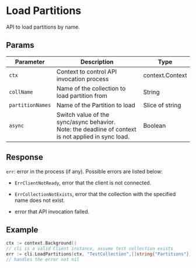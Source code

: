 # Load Partitions

API to load partitions by name.

## Params

| Parameter    | Description                                                  | Type                     |
| ------------ | ------------------------------------------------------------ | ------------------------ |
| `ctx`        | Context to control API invocation process                    | context.Context          |
| `collName`   | Name of the collection to load partition from                | String                   |
| `partitionNames` | Name of the Partition to load                            | Slice of string          |
| `async`      | Switch value of the sync/async behavior. </br>Note: the deadline of context is not applied in sync load. | Boolean |

## Response

`err`: error in the process (if any). Possible errors are listed below:

  - `ErrClientNotReady`, error that the client is not connected.

  - `ErrCollectionNotExists`, error that the collection with the specified name does not exist.

  - error that API invocation failed.

## Example

```go
ctx := context.Background()
// cli is a valid Client instance, assume test collection exists
err := cli.LoadPartitions(ctx, "TestCollection",[]string{"Partitions"}, false)
// handles the error not nil
```
